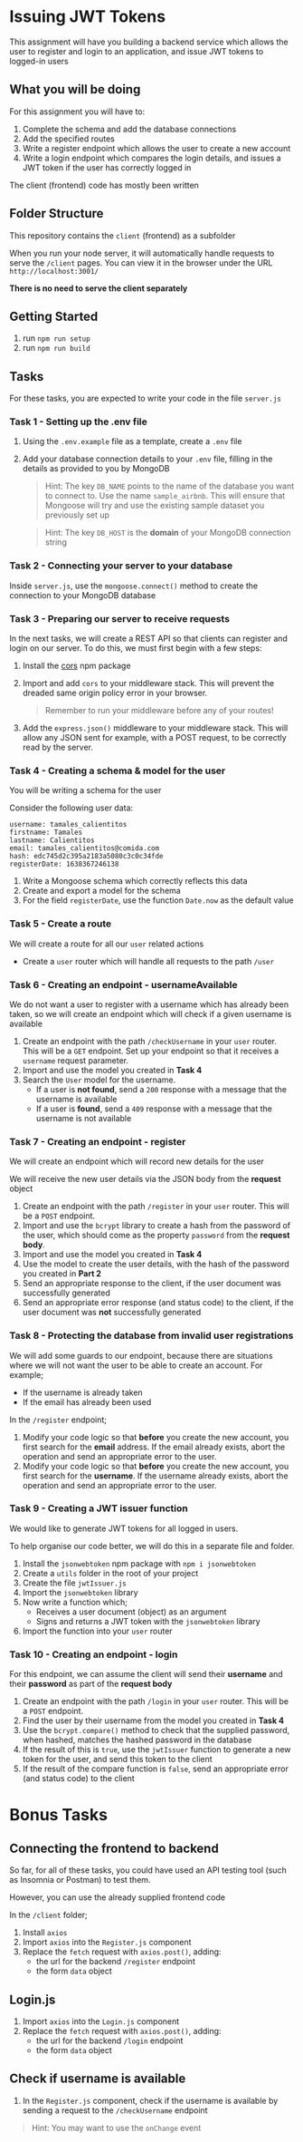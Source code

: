 # Issuing JWT Tokens

This assignment will have you building a backend service which allows the user to register and login to an application, and issue JWT tokens to logged-in users

## What you will be doing

For this assignment you will have to:

1. Complete the schema and add the database connections
2. Add the specified routes
3. Write a register endpoint which allows the user to create a new account
4. Write a login endpoint which compares the login details, and issues a JWT token if the user has correctly logged in

The client (frontend) code has mostly been written

## Folder Structure

This repository contains the `client` (frontend) as a subfolder

When you run your node server, it will automatically handle requests to serve the `/client` pages. You can view it in the browser under the URL `http://localhost:3001/`

**There is no need to serve the client separately**

## Getting Started

1. run `npm run setup`
2. run `npm run build`

## Tasks

For these tasks, you are expected to write your code in the file `server.js`

### Task 1 - Setting up the .env file

1. Using the `.env.example` file as a template, create a `.env` file

2. Add your database connection details to your `.env` file, filling in the details as provided to you by MongoDB
   > Hint: The key `DB_NAME` points to the name of the database you want to connect to. Use the name `sample_airbnb`. This will ensure that Mongoose will try and use the existing sample dataset you previously set up

   > Hint: The key `DB_HOST` is the **domain** of your MongoDB connection string

### Task 2 - Connecting your server to your database

Inside `server.js`, use the `mongoose.connect()` method to create the connection to your MongoDB database 

### Task 3 - Preparing our server to receive requests

In the next tasks, we will create a REST API so that clients can register and login on our server. To do this, we must first begin with a few steps:

1. Install the [cors](https://www.npmjs.com/package/cors) npm package

2. Import and add `cors` to your middleware stack. This will prevent the dreaded same origin policy error in your browser.

   > Remember to run your middleware before any of your routes!

3. Add the `express.json()` middleware to your middleware stack. This will allow any JSON sent for example, with a POST request, to be correctly read by the server.

### Task 4 - Creating a schema & model for the user

You will be writing a schema for the user

Consider the following user data:

```text
username: tamales_calientitos
firstname: Tamales
lastname: Calientitos
email: tamales_calientitos@comida.com
hash: edc745d2c395a2183a5080c3c0c34fde
registerDate: 1638367246138
```

1. Write a Mongoose schema which correctly reflects this data
2. Create and export a model for the schema
3. For the field `registerDate`, use the function `Date.now` as the default value

### Task 5 - Create a route

We will create a route for all our `user` related actions

- Create a `user` router which will handle all requests to the path `/user`

### Task 6 - Creating an endpoint - usernameAvailable

We do not want a user to register with a username which has already been taken, so we will create an endpoint which will check if a given username is available

1. Create an endpoint with the path `/checkUsername` in your `user` router. This will be a `GET` endpoint. Set up your endpoint so that it receives a `username` request parameter.
2. Import and use the model you created in **Task 4**
3. Search the `User` model for the username.
   - If a user is **not found**, send a `200` response with a message that the username is available
   - If a user is **found**, send a `409` response with a message that the username is not available

### Task 7 - Creating an endpoint - register

We will create an endpoint which will record new details for the user

We will receive the new user details via the JSON body from the **request** object

1. Create an endpoint with the path `/register` in your `user` router. This will be a `POST` endpoint.
2. Import and use the `bcrypt` library to create a hash from the password of the user, which should come as the property `password` from the **request body**.
3. Import and use the model you created in **Task 4**
4. Use the model to create the user details, with the hash of the password you created in **Part 2**
5. Send an appropriate response to the client, if the user document was successfully generated
6. Send an appropriate error response (and status code) to the client, if the user document was **not** successfully generated

### Task 8 - Protecting the database from invalid user registrations

We will add some guards to our endpoint, because there are situations where we will not want the user to be able to create an account. For example;

- If the username is already taken
- If the email has already been used

In the `/register` endpoint;

1. Modify your code logic so that **before** you create the new account, you first search for the **email** address. If the email already exists, abort the operation and send an appropriate error to the user.
2. Modify your code logic so that **before** you create the new account, you first search for the **username**. If the username already exists, abort the operation and send an appropriate error to the user.

### Task 9 - Creating a JWT issuer function

We would like to generate JWT tokens for all logged in users.

To help organise our code better, we will do this in a separate file and folder.

1. Install the `jsonwebtoken` npm package with `npm i jsonwebtoken`
2. Create a `utils` folder in the root of your project
3. Create the file `jwtIssuer.js`
4. Import the `jsonwebtoken` library
5. Now write a function which;
   - Receives a user document (object) as an argument
   - Signs and returns a JWT token with the `jsonwebtoken` library
6. Import the function into your `user` router

### Task 10 - Creating an endpoint - login

For this endpoint, we can assume the client will send their **username** and their **password** as part of the **request body**

1. Create an endpoint with the path `/login` in your `user` router. This will be a `POST` endpoint.
2. Find the user by their username from the model you created in **Task 4**
3. Use the `bcrypt.compare()` method to check that the supplied password, when hashed, matches the hashed password in the database
4. If the result of this is `true`, use the `jwtIssuer` function to generate a new token for the user, and send this token to the client
5. If the result of the compare function is `false`, send an appropriate error (and status code) to the client 

# Bonus Tasks

## Connecting the frontend to backend

So far, for all of these tasks, you could have used an API testing tool (such as Insomnia or Postman) to test them.

However, you can use the already supplied frontend code

In the `/client` folder;

1. Install `axios`
2. Import `axios` into the `Register.js` component
3. Replace the `fetch` request with `axios.post()`, adding:
   - the url for the backend `/register` endpoint
   - the form `data` object

## Login.js

1. Import `axios` into the `Login.js` component
2. Replace the `fetch` request with `axios.post()`, adding:
   - the url for the backend `/login` endpoint 
   - the form `data` object

## Check if username is available

1. In the `Register.js` component, check if the username is available by sending a request to the `/checkUsername` endpoint

> Hint: You may want to use the `onChange` event